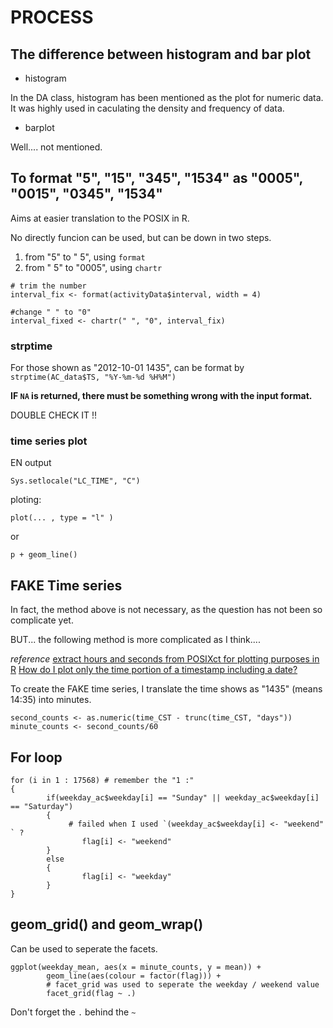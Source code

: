# PROCESS
## The difference between histogram and bar plot

* histogram

In the DA class, histogram has been mentioned as the plot for numeric data.
It was highly used in caculating the density and frequency of data.

* barplot

Well.... not mentioned.

## To format "5", "15", "345", "1534" as "0005", "0015", "0345", "1534"

Aims at easier translation to the POSIX  in R.

No directly funcion can be used, but can be down in two steps.

1. from "5" to "   5", using `format`
1. from "   5" to "0005", using `chartr` 

```
# trim the number
interval_fix <- format(activityData$interval, width = 4)

#change " " to "0"
interval_fixed <- chartr(" ", "0", interval_fix)
```

### strptime

For those shown as "2012-10-01 1435", can be format by `strptime(AC_data$TS, "%Y-%m-%d %H%M")`


**IF `NA` is returned, there must be something wrong with the input format.**

DOUBLE CHECK IT !!

### time series plot

EN output

```
Sys.setlocale("LC_TIME", "C")
```


ploting:

`plot(... , type = "l" )`

or

`p + geom_line()`

## FAKE Time series

In fact, the method above is not necessary, as the question has not been so complicate yet.

BUT... the following method is more complicated as I think....

*reference*
[extract hours and seconds from POSIXct for plotting purposes in R](http://stackoverflow.com/questions/10705328/extract-hours-and-seconds-from-posixct-for-plotting-purposes-in-r)
[How do I plot only the time portion of a timestamp including a date?](http://stackoverflow.com/questions/7655514/how-do-i-plot-only-the-time-portion-of-a-timestamp-including-a-date)

To create the FAKE time series, I translate the time shows as "1435" (means 14:35) into minutes.

```
second_counts <- as.numeric(time_CST - trunc(time_CST, "days"))
minute_counts <- second_counts/60
```

## For loop

```
for (i in 1 : 17568) # remember the "1 :"
{
        if(weekday_ac$weekday[i] == "Sunday" || weekday_ac$weekday[i] == "Saturday") 
        {
             # failed when I used `(weekday_ac$weekday[i] <- "weekend" ` ?
                flag[i] <- "weekend"
        }
        else
        {
                flag[i] <- "weekday"
        }
}

```

## geom_grid() and geom_wrap()

Can be used to seperate the facets.

```
ggplot(weekday_mean, aes(x = minute_counts, y = mean)) + 
        geom_line(aes(colour = factor(flag))) + 
        # facet_grid was used to seperate the weekday / weekend value
        facet_grid(flag ~ .) 
```

Don't forget the `.` behind the `~`